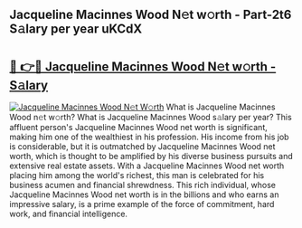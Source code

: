 ## Jacqueline Macinnes Wood N𝚎t w𝚘rth - Part-2t6 S𝚊lary per year uKCdX

# <h2><a href="http://gc47mtq.nevu.top/?p=Jacqueline+Macinnes+Wood">🔗 👉🔴 Jacqueline Macinnes Wood N𝚎t w𝚘rth - S𝚊lary</a></h2>

[![Jacqueline Macinnes Wood N𝚎t W𝚘rth](https://i.imgur.com/Oavwk0R.jpeg)](http://gc47mtq.nevu.top/?p=Jacqueline+Macinnes+Wood)
What is Jacqueline Macinnes Wood n𝚎t w𝚘rth? What is Jacqueline Macinnes Wood s𝚊lary per year?
This affluent person's Jacqueline Macinnes Wood net worth is significant, making him one of the wealthiest in his profession. His income from his job is considerable, but it is outmatched by Jacqueline Macinnes Wood net worth, which is thought to be amplified by his diverse business pursuits and extensive real estate assets. With a Jacqueline Macinnes Wood net worth placing him among the world's richest, this man is celebrated for his business acumen and financial shrewdness. This rich individual, whose Jacqueline Macinnes Wood net worth is in the billions and who earns an impressive salary, is a prime example of the force of commitment, hard work, and financial intelligence.
